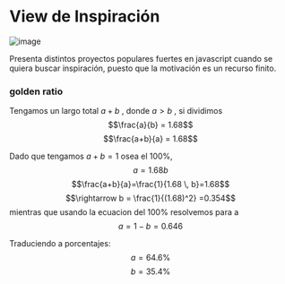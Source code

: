 # View de Inspiración

![image](https://user-images.githubusercontent.com/42480199/179380675-619df395-19f5-42ce-9c78-016694d2e2f4.png)

Presenta distintos proyectos populares fuertes en javascript cuando se quiera buscar inspiración, 
puesto que la motivación es un recurso finito.

### golden ratio 
Tengamos un largo total $a+b$ , donde $a>b$ ,
si dividimos
$$\frac{a}{b} = 1.68$$
$$\frac{a+b}{a} = 1.68$$

Dado que tengamos $a+b=1$ osea el 100%,
$$a = 1.68 b$$
$$\frac{a+b}{a}=\frac{1}{1.68 \, b}=1.68$$
$$\rightarrow b = \frac{1}{(1.68)^2} =0.354$$ 
mientras que usando la ecuacion del $100\%$ resolvemos para a
$$a = 1-b=0.646$$

Traduciendo a porcentajes:
$$a= 64.6\%$$
$$b= 35.4\%$$
